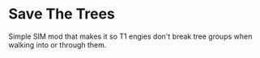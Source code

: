 # Save The Trees

Simple SIM mod that makes it so T1 engies don't break tree groups when walking into or through them.

